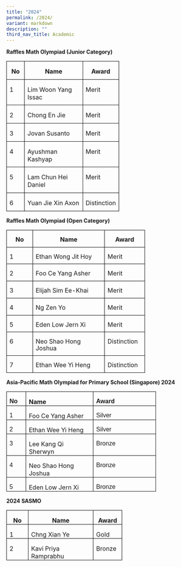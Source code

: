 ```yaml
---
title: "2024"
permalink: /2024/
variant: markdown
description: ""
third_nav_title: Academic
---
```

**Raffles Math Olympiad (Junior Category)**

<table style="border-collapse:collapse;mso-table-layout-alt:fixed;border:none;
 mso-border-alt:solid windowtext .5pt;mso-yfti-tbllook:1184;mso-padding-alt:
 0in 5.4pt 0in 5.4pt" cellpadding="0" cellspacing="0" border="1" class="MsoTableGrid"><tbody><tr style="mso-yfti-irow:0;mso-yfti-firstrow:yes;height:13.0pt"><td style="width:24.0pt;border:solid windowtext 1.0pt;
  mso-border-alt:solid windowtext .5pt;padding:0in 5.4pt 0in 5.4pt;height:13.0pt" valign="top" width="32"><p style="margin-bottom:8.0pt;text-align:center;
  line-height:normal" align="center" class="MsoNormal"><b>No</b></p></td><td style="width:103.35pt;border:solid windowtext 1.0pt;
  border-left:none;mso-border-left-alt:solid windowtext .5pt;mso-border-alt:
  solid windowtext .5pt;padding:0in 5.4pt 0in 5.4pt;height:13.0pt" valign="top" width="138"><p style="margin-bottom:8.0pt;text-align:center;
  line-height:normal" align="center" class="MsoNormal"><b>Name</b></p></td><td style="width:58.55pt;border:solid windowtext 1.0pt;
  border-left:none;mso-border-left-alt:solid windowtext .5pt;mso-border-alt:
  solid windowtext .5pt;padding:0in 5.4pt 0in 5.4pt;height:13.0pt" valign="top" width="78"><p style="margin-bottom:8.0pt;text-align:center;
  line-height:normal" align="center" class="MsoNormal"><b>Award</b></p></td></tr><tr style="mso-yfti-irow:1;height:13.45pt"><td style="width:24.0pt;border:solid windowtext 1.0pt;
  border-top:none;mso-border-top-alt:solid windowtext .5pt;mso-border-alt:solid windowtext .5pt;
  padding:0in 5.4pt 0in 5.4pt;height:13.45pt" valign="top" width="32"><p style="margin-bottom:8.0pt;line-height:normal" class="MsoNormal">1</p></td><td style="width:103.35pt;border-top:none;border-left:
  none;border-bottom:solid windowtext 1.0pt;border-right:solid windowtext 1.0pt;
  mso-border-top-alt:solid windowtext .5pt;mso-border-left-alt:solid windowtext .5pt;
  mso-border-alt:solid windowtext .5pt;padding:0in 5.4pt 0in 5.4pt;height:13.45pt" valign="top" width="138"><p style="margin-bottom:8.0pt;line-height:normal" class="MsoNormal">Lim Woon Yang Issac</p></td><td style="width:58.55pt;border-top:none;border-left:
  none;border-bottom:solid windowtext 1.0pt;border-right:solid windowtext 1.0pt;
  mso-border-top-alt:solid windowtext .5pt;mso-border-left-alt:solid windowtext .5pt;
  mso-border-alt:solid windowtext .5pt;padding:0in 5.4pt 0in 5.4pt;height:13.45pt" valign="top" width="78"><p style="margin-bottom:8.0pt;line-height:normal" class="MsoNormal">Merit</p></td></tr><tr style="mso-yfti-irow:2;height:22.5pt"><td style="width:24.0pt;border:solid windowtext 1.0pt;
  border-top:none;mso-border-top-alt:solid windowtext .5pt;mso-border-alt:solid windowtext .5pt;
  padding:0in 5.4pt 0in 5.4pt;height:22.5pt" valign="top" width="32"><p style="margin-bottom:8.0pt;line-height:normal" class="MsoNormal">2</p></td><td style="width:103.35pt;border-top:none;border-left:
  none;border-bottom:solid windowtext 1.0pt;border-right:solid windowtext 1.0pt;
  mso-border-top-alt:solid windowtext .5pt;mso-border-left-alt:solid windowtext .5pt;
  mso-border-alt:solid windowtext .5pt;padding:0in 5.4pt 0in 5.4pt;height:22.5pt" valign="top" width="138"><p style="margin-bottom:8.0pt;line-height:normal" class="MsoNormal">Chong En Jie</p></td><td style="width:58.55pt;border-top:none;border-left:
  none;border-bottom:solid windowtext 1.0pt;border-right:solid windowtext 1.0pt;
  mso-border-top-alt:solid windowtext .5pt;mso-border-left-alt:solid windowtext .5pt;
  mso-border-alt:solid windowtext .5pt;padding:0in 5.4pt 0in 5.4pt;height:22.5pt" valign="top" width="78"><p style="margin-bottom:8.0pt;line-height:normal" class="MsoNormal">Merit</p></td></tr><tr style="mso-yfti-irow:3;height:22.5pt"><td style="width:24.0pt;border:solid windowtext 1.0pt;
  border-top:none;mso-border-top-alt:solid windowtext .5pt;mso-border-alt:solid windowtext .5pt;
  padding:0in 5.4pt 0in 5.4pt;height:22.5pt" valign="top" width="32"><p style="margin-bottom:8.0pt;line-height:normal" class="MsoNormal">3</p></td><td style="width:103.35pt;border-top:none;border-left:
  none;border-bottom:solid windowtext 1.0pt;border-right:solid windowtext 1.0pt;
  mso-border-top-alt:solid windowtext .5pt;mso-border-left-alt:solid windowtext .5pt;
  mso-border-alt:solid windowtext .5pt;padding:0in 5.4pt 0in 5.4pt;height:22.5pt" valign="top" width="138"><p style="margin-bottom:8.0pt;line-height:normal" class="MsoNormal">Jovan Susanto</p></td><td style="width:58.55pt;border-top:none;border-left:
  none;border-bottom:solid windowtext 1.0pt;border-right:solid windowtext 1.0pt;
  mso-border-top-alt:solid windowtext .5pt;mso-border-left-alt:solid windowtext .5pt;
  mso-border-alt:solid windowtext .5pt;padding:0in 5.4pt 0in 5.4pt;height:22.5pt" valign="top" width="78"><p style="margin-bottom:8.0pt;line-height:normal" class="MsoNormal">Merit</p></td></tr><tr style="mso-yfti-irow:4;height:22.5pt"><td style="width:24.0pt;border:solid windowtext 1.0pt;
  border-top:none;mso-border-top-alt:solid windowtext .5pt;mso-border-alt:solid windowtext .5pt;
  padding:0in 5.4pt 0in 5.4pt;height:22.5pt" valign="top" width="32"><p style="margin-bottom:8.0pt;line-height:normal" class="MsoNormal">4</p></td><td style="width:103.35pt;border-top:none;border-left:
  none;border-bottom:solid windowtext 1.0pt;border-right:solid windowtext 1.0pt;
  mso-border-top-alt:solid windowtext .5pt;mso-border-left-alt:solid windowtext .5pt;
  mso-border-alt:solid windowtext .5pt;padding:0in 5.4pt 0in 5.4pt;height:22.5pt" valign="top" width="138"><p style="margin-bottom:8.0pt;line-height:normal" class="MsoNormal">Ayushman Kashyap</p></td><td style="width:58.55pt;border-top:none;border-left:
  none;border-bottom:solid windowtext 1.0pt;border-right:solid windowtext 1.0pt;
  mso-border-top-alt:solid windowtext .5pt;mso-border-left-alt:solid windowtext .5pt;
  mso-border-alt:solid windowtext .5pt;padding:0in 5.4pt 0in 5.4pt;height:22.5pt" valign="top" width="78"><p style="margin-bottom:8.0pt;line-height:normal" class="MsoNormal">Merit</p></td></tr><tr style="mso-yfti-irow:5;height:22.5pt"><td style="width:24.0pt;border:solid windowtext 1.0pt;
  border-top:none;mso-border-top-alt:solid windowtext .5pt;mso-border-alt:solid windowtext .5pt;
  padding:0in 5.4pt 0in 5.4pt;height:22.5pt" valign="top" width="32"><p style="margin-bottom:8.0pt;line-height:normal" class="MsoNormal">5</p></td><td style="width:103.35pt;border-top:none;border-left:
  none;border-bottom:solid windowtext 1.0pt;border-right:solid windowtext 1.0pt;
  mso-border-top-alt:solid windowtext .5pt;mso-border-left-alt:solid windowtext .5pt;
  mso-border-alt:solid windowtext .5pt;padding:0in 5.4pt 0in 5.4pt;height:22.5pt" valign="top" width="138"><p style="margin-bottom:8.0pt;line-height:normal" class="MsoNormal">Lam Chun Hei Daniel</p></td><td style="width:58.55pt;border-top:none;border-left:
  none;border-bottom:solid windowtext 1.0pt;border-right:solid windowtext 1.0pt;
  mso-border-top-alt:solid windowtext .5pt;mso-border-left-alt:solid windowtext .5pt;
  mso-border-alt:solid windowtext .5pt;padding:0in 5.4pt 0in 5.4pt;height:22.5pt" valign="top" width="78"><p style="margin-bottom:8.0pt;line-height:normal" class="MsoNormal">Merit</p></td></tr><tr style="mso-yfti-irow:6;mso-yfti-lastrow:yes;height:22.5pt"><td style="width:24.0pt;border:solid windowtext 1.0pt;
  border-top:none;mso-border-top-alt:solid windowtext .5pt;mso-border-alt:solid windowtext .5pt;
  padding:0in 5.4pt 0in 5.4pt;height:22.5pt" valign="top" width="32"><p style="margin-bottom:8.0pt;line-height:normal" class="MsoNormal">6</p></td><td style="width:103.35pt;border-top:none;border-left:
  none;border-bottom:solid windowtext 1.0pt;border-right:solid windowtext 1.0pt;
  mso-border-top-alt:solid windowtext .5pt;mso-border-left-alt:solid windowtext .5pt;
  mso-border-alt:solid windowtext .5pt;padding:0in 5.4pt 0in 5.4pt;height:22.5pt" valign="top" width="138"><p style="margin-bottom:8.0pt;line-height:normal" class="MsoNormal">Yuan Jie Xin Axon</p></td><td style="width:58.55pt;border-top:none;border-left:
  none;border-bottom:solid windowtext 1.0pt;border-right:solid windowtext 1.0pt;
  mso-border-top-alt:solid windowtext .5pt;mso-border-left-alt:solid windowtext .5pt;
  mso-border-alt:solid windowtext .5pt;padding:0in 5.4pt 0in 5.4pt;height:22.5pt" valign="top" width="78"><p style="margin-bottom:8.0pt;line-height:normal" class="MsoNormal">Distinction</p></td></tr></tbody></table>

**Raffles Math Olympiad (Open Category)**

<table style="border-collapse:collapse;border:none;mso-border-alt:solid windowtext .5pt;
 mso-yfti-tbllook:1184;mso-padding-alt:0in 5.4pt 0in 5.4pt" cellpadding="0" cellspacing="0" border="1" class="MsoTableGrid"><tbody><tr style="mso-yfti-irow:0;mso-yfti-firstrow:yes"><td style="width:40.25pt;border:solid windowtext 1.0pt;
  mso-border-alt:solid windowtext .5pt;padding:0in 5.4pt 0in 5.4pt" valign="top" width="54"><p style="margin-bottom:8.0pt;text-align:center;
  line-height:107%" align="center" class="MsoNormal"><b>No</b></p></td><td style="width:130.5pt;border:solid windowtext 1.0pt;
  border-left:none;mso-border-left-alt:solid windowtext .5pt;mso-border-alt:
  solid windowtext .5pt;padding:0in 5.4pt 0in 5.4pt" valign="top" width="174"><p style="margin-bottom:8.0pt;text-align:center;
  line-height:107%" align="center" class="MsoNormal"><b>Name</b></p></td><td style="width:67.5pt;border:solid windowtext 1.0pt;
  border-left:none;mso-border-left-alt:solid windowtext .5pt;mso-border-alt:
  solid windowtext .5pt;padding:0in 5.4pt 0in 5.4pt" valign="top" width="90"><p style="margin-bottom:8.0pt;text-align:center;
  line-height:107%" align="center" class="MsoNormal"><b>Award</b></p></td></tr><tr style="mso-yfti-irow:1"><td style="width:40.25pt;border:solid windowtext 1.0pt;
  border-top:none;mso-border-top-alt:solid windowtext .5pt;mso-border-alt:solid windowtext .5pt;
  padding:0in 5.4pt 0in 5.4pt" valign="top" width="54"><p style="margin-bottom:8.0pt;line-height:107%" class="MsoNormal">1</p></td><td style="width:130.5pt;border-top:none;border-left:
  none;border-bottom:solid windowtext 1.0pt;border-right:solid windowtext 1.0pt;
  mso-border-top-alt:solid windowtext .5pt;mso-border-left-alt:solid windowtext .5pt;
  mso-border-alt:solid windowtext .5pt;padding:0in 5.4pt 0in 5.4pt" valign="top" width="174"><p style="margin-bottom:8.0pt;line-height:107%" class="MsoNormal">Ethan Wong Jit Hoy</p></td><td style="width:67.5pt;border-top:none;border-left:none;
  border-bottom:solid windowtext 1.0pt;border-right:solid windowtext 1.0pt;
  mso-border-top-alt:solid windowtext .5pt;mso-border-left-alt:solid windowtext .5pt;
  mso-border-alt:solid windowtext .5pt;padding:0in 5.4pt 0in 5.4pt" valign="top" width="90"><p style="margin-bottom:8.0pt;line-height:107%" class="MsoNormal">Merit</p></td></tr><tr style="mso-yfti-irow:2"><td style="width:40.25pt;border:solid windowtext 1.0pt;
  border-top:none;mso-border-top-alt:solid windowtext .5pt;mso-border-alt:solid windowtext .5pt;
  padding:0in 5.4pt 0in 5.4pt" valign="top" width="54"><p style="margin-bottom:8.0pt;line-height:107%" class="MsoNormal">2</p></td><td style="width:130.5pt;border-top:none;border-left:
  none;border-bottom:solid windowtext 1.0pt;border-right:solid windowtext 1.0pt;
  mso-border-top-alt:solid windowtext .5pt;mso-border-left-alt:solid windowtext .5pt;
  mso-border-alt:solid windowtext .5pt;padding:0in 5.4pt 0in 5.4pt" valign="top" width="174"><p style="margin-bottom:8.0pt;line-height:107%" class="MsoNormal">Foo Ce Yang Asher</p></td><td style="width:67.5pt;border-top:none;border-left:none;
  border-bottom:solid windowtext 1.0pt;border-right:solid windowtext 1.0pt;
  mso-border-top-alt:solid windowtext .5pt;mso-border-left-alt:solid windowtext .5pt;
  mso-border-alt:solid windowtext .5pt;padding:0in 5.4pt 0in 5.4pt" valign="top" width="90"><p style="margin-bottom:8.0pt;line-height:107%" class="MsoNormal">Merit</p></td></tr><tr style="mso-yfti-irow:3"><td style="width:40.25pt;border:solid windowtext 1.0pt;
  border-top:none;mso-border-top-alt:solid windowtext .5pt;mso-border-alt:solid windowtext .5pt;
  padding:0in 5.4pt 0in 5.4pt" valign="top" width="54"><p style="margin-bottom:8.0pt;line-height:107%" class="MsoNormal">3</p></td><td style="width:130.5pt;border-top:none;border-left:
  none;border-bottom:solid windowtext 1.0pt;border-right:solid windowtext 1.0pt;
  mso-border-top-alt:solid windowtext .5pt;mso-border-left-alt:solid windowtext .5pt;
  mso-border-alt:solid windowtext .5pt;padding:0in 5.4pt 0in 5.4pt" valign="top" width="174"><p style="margin-bottom:8.0pt;line-height:107%" class="MsoNormal">Elijah Sim Ee-Khai</p></td><td style="width:67.5pt;border-top:none;border-left:none;
  border-bottom:solid windowtext 1.0pt;border-right:solid windowtext 1.0pt;
  mso-border-top-alt:solid windowtext .5pt;mso-border-left-alt:solid windowtext .5pt;
  mso-border-alt:solid windowtext .5pt;padding:0in 5.4pt 0in 5.4pt" valign="top" width="90"><p style="margin-bottom:8.0pt;line-height:107%" class="MsoNormal">Merit</p></td></tr><tr style="mso-yfti-irow:4"><td style="width:40.25pt;border:solid windowtext 1.0pt;
  border-top:none;mso-border-top-alt:solid windowtext .5pt;mso-border-alt:solid windowtext .5pt;
  padding:0in 5.4pt 0in 5.4pt" valign="top" width="54"><p style="margin-bottom:8.0pt;line-height:107%" class="MsoNormal">4</p></td><td style="width:130.5pt;border-top:none;border-left:
  none;border-bottom:solid windowtext 1.0pt;border-right:solid windowtext 1.0pt;
  mso-border-top-alt:solid windowtext .5pt;mso-border-left-alt:solid windowtext .5pt;
  mso-border-alt:solid windowtext .5pt;padding:0in 5.4pt 0in 5.4pt" valign="top" width="174"><p style="margin-bottom:8.0pt;line-height:107%" class="MsoNormal">Ng Zen Yo</p></td><td style="width:67.5pt;border-top:none;border-left:none;
  border-bottom:solid windowtext 1.0pt;border-right:solid windowtext 1.0pt;
  mso-border-top-alt:solid windowtext .5pt;mso-border-left-alt:solid windowtext .5pt;
  mso-border-alt:solid windowtext .5pt;padding:0in 5.4pt 0in 5.4pt" valign="top" width="90"><p style="margin-bottom:8.0pt;line-height:107%" class="MsoNormal">Merit</p></td></tr><tr style="mso-yfti-irow:5"><td style="width:40.25pt;border:solid windowtext 1.0pt;
  border-top:none;mso-border-top-alt:solid windowtext .5pt;mso-border-alt:solid windowtext .5pt;
  padding:0in 5.4pt 0in 5.4pt" valign="top" width="54"><p style="margin-bottom:8.0pt;line-height:107%" class="MsoNormal">5</p></td><td style="width:130.5pt;border-top:none;border-left:
  none;border-bottom:solid windowtext 1.0pt;border-right:solid windowtext 1.0pt;
  mso-border-top-alt:solid windowtext .5pt;mso-border-left-alt:solid windowtext .5pt;
  mso-border-alt:solid windowtext .5pt;padding:0in 5.4pt 0in 5.4pt" valign="top" width="174"><p style="margin-bottom:8.0pt;line-height:107%" class="MsoNormal">Eden Low Jern Xi</p></td><td style="width:67.5pt;border-top:none;border-left:none;
  border-bottom:solid windowtext 1.0pt;border-right:solid windowtext 1.0pt;
  mso-border-top-alt:solid windowtext .5pt;mso-border-left-alt:solid windowtext .5pt;
  mso-border-alt:solid windowtext .5pt;padding:0in 5.4pt 0in 5.4pt" valign="top" width="90"><p style="margin-bottom:8.0pt;line-height:107%" class="MsoNormal">Merit</p></td></tr><tr style="mso-yfti-irow:6"><td style="width:40.25pt;border:solid windowtext 1.0pt;
  border-top:none;mso-border-top-alt:solid windowtext .5pt;mso-border-alt:solid windowtext .5pt;
  padding:0in 5.4pt 0in 5.4pt" valign="top" width="54"><p style="margin-bottom:8.0pt;line-height:107%" class="MsoNormal">6</p></td><td style="width:130.5pt;border-top:none;border-left:
  none;border-bottom:solid windowtext 1.0pt;border-right:solid windowtext 1.0pt;
  mso-border-top-alt:solid windowtext .5pt;mso-border-left-alt:solid windowtext .5pt;
  mso-border-alt:solid windowtext .5pt;padding:0in 5.4pt 0in 5.4pt" valign="top" width="174"><p style="margin-bottom:8.0pt;line-height:107%" class="MsoNormal">Neo Shao Hong Joshua</p></td><td style="width:67.5pt;border-top:none;border-left:none;
  border-bottom:solid windowtext 1.0pt;border-right:solid windowtext 1.0pt;
  mso-border-top-alt:solid windowtext .5pt;mso-border-left-alt:solid windowtext .5pt;
  mso-border-alt:solid windowtext .5pt;padding:0in 5.4pt 0in 5.4pt" valign="top" width="90"><p style="margin-bottom:8.0pt;line-height:107%" class="MsoNormal">Distinction<b><u></u></b></p></td></tr><tr style="mso-yfti-irow:7;mso-yfti-lastrow:yes"><td style="width:40.25pt;border:solid windowtext 1.0pt;
  border-top:none;mso-border-top-alt:solid windowtext .5pt;mso-border-alt:solid windowtext .5pt;
  padding:0in 5.4pt 0in 5.4pt" valign="top" width="54"><p style="margin-bottom:8.0pt;line-height:107%" class="MsoNormal">7</p></td><td style="width:130.5pt;border-top:none;border-left:
  none;border-bottom:solid windowtext 1.0pt;border-right:solid windowtext 1.0pt;
  mso-border-top-alt:solid windowtext .5pt;mso-border-left-alt:solid windowtext .5pt;
  mso-border-alt:solid windowtext .5pt;padding:0in 5.4pt 0in 5.4pt" valign="top" width="174"><p style="margin-bottom:8.0pt;line-height:107%" class="MsoNormal">Ethan Wee Yi Heng</p></td><td style="width:67.5pt;border-top:none;border-left:none;
  border-bottom:solid windowtext 1.0pt;border-right:solid windowtext 1.0pt;
  mso-border-top-alt:solid windowtext .5pt;mso-border-left-alt:solid windowtext .5pt;
  mso-border-alt:solid windowtext .5pt;padding:0in 5.4pt 0in 5.4pt" valign="top" width="90"><p style="margin-bottom:8.0pt;line-height:107%" class="MsoNormal">Distinction<b><u></u></b></p></td></tr></tbody></table>
	
**Asia-Pacific Math Olympiad for Primary School (Singapore) 2024**

<table style="border-collapse:collapse;mso-table-layout-alt:fixed;border:none;
 mso-border-alt:solid windowtext .5pt;mso-yfti-tbllook:1184;mso-padding-alt:
 0in 5.4pt 0in 5.4pt" width="347" cellpadding="0" cellspacing="0" border="1" class="MsoTableGrid"><tbody><tr style="mso-yfti-irow:0;mso-yfti-firstrow:yes"><td style="width:26.75pt;border:solid windowtext 1.0pt;
  mso-border-alt:solid windowtext .5pt;padding:0in 5.4pt 0in 5.4pt" valign="top" width="36"><p style="margin-bottom:0in;line-height:normal" class="MsoNormal"><b><span style="font-family:&quot;Arial&quot;,sans-serif">No</span></b></p></td><td style="width:121.5pt;border:solid windowtext 1.0pt;
  border-left:none;mso-border-left-alt:solid windowtext .5pt;mso-border-alt:
  solid windowtext .5pt;padding:0in 5.4pt 0in 5.4pt" valign="top" width="162"><p style="margin-bottom:0in;line-height:normal" class="MsoNormal"><b>Name</b><b><span style="font-family:&quot;Arial&quot;,sans-serif"></span></b></p></td><td style="width:111.65pt;border:solid windowtext 1.0pt;
  border-left:none;mso-border-left-alt:solid windowtext .5pt;mso-border-alt:
  solid windowtext .5pt;padding:0in 5.4pt 0in 5.4pt" valign="top" width="149"><p style="margin-bottom:0in;line-height:normal" class="MsoNormal"><b><span style="font-family:&quot;Arial&quot;,sans-serif">Award</span></b></p></td></tr><tr style="mso-yfti-irow:1"><td style="width:26.75pt;border:solid windowtext 1.0pt;
  border-top:none;mso-border-top-alt:solid windowtext .5pt;mso-border-alt:solid windowtext .5pt;
  padding:0in 5.4pt 0in 5.4pt" valign="top" width="36"><p style="margin-bottom:0in;line-height:normal" class="MsoNormal"><span style="font-family:&quot;Arial&quot;,sans-serif">1</span></p></td><td style="width:121.5pt;border-top:none;border-left:
  none;border-bottom:solid windowtext 1.0pt;border-right:solid windowtext 1.0pt;
  mso-border-top-alt:solid windowtext .5pt;mso-border-left-alt:solid windowtext .5pt;
  mso-border-alt:solid windowtext .5pt;padding:0in 5.4pt 0in 5.4pt" valign="top" width="162"><p style="margin-bottom:0in;line-height:normal" class="MsoNormal">Foo Ce Yang Asher<span style="font-family:&quot;Arial&quot;,sans-serif"></span></p></td><td style="width:111.65pt;border-top:none;border-left:
  none;border-bottom:solid windowtext 1.0pt;border-right:solid windowtext 1.0pt;
  mso-border-top-alt:solid windowtext .5pt;mso-border-left-alt:solid windowtext .5pt;
  mso-border-alt:solid windowtext .5pt;padding:0in 5.4pt 0in 5.4pt" valign="top" width="149"><p style="margin-bottom:0in;line-height:normal" class="MsoNormal"><span style="font-family:&quot;Arial&quot;,sans-serif">Silver</span></p></td></tr><tr style="mso-yfti-irow:2"><td style="width:26.75pt;border:solid windowtext 1.0pt;
  border-top:none;mso-border-top-alt:solid windowtext .5pt;mso-border-alt:solid windowtext .5pt;
  padding:0in 5.4pt 0in 5.4pt" valign="top" width="36"><p style="margin-bottom:0in;line-height:normal" class="MsoNormal"><span style="font-family:&quot;Arial&quot;,sans-serif">2</span></p></td><td style="width:121.5pt;border-top:none;border-left:
  none;border-bottom:solid windowtext 1.0pt;border-right:solid windowtext 1.0pt;
  mso-border-top-alt:solid windowtext .5pt;mso-border-left-alt:solid windowtext .5pt;
  mso-border-alt:solid windowtext .5pt;padding:0in 5.4pt 0in 5.4pt" valign="top" width="162"><p style="margin-bottom:0in;line-height:normal" class="MsoNormal">Ethan Wee Yi Heng<span style="font-family:&quot;Arial&quot;,sans-serif"></span></p></td><td style="width:111.65pt;border-top:none;border-left:
  none;border-bottom:solid windowtext 1.0pt;border-right:solid windowtext 1.0pt;
  mso-border-top-alt:solid windowtext .5pt;mso-border-left-alt:solid windowtext .5pt;
  mso-border-alt:solid windowtext .5pt;padding:0in 5.4pt 0in 5.4pt" valign="top" width="149"><p style="margin-bottom:0in;line-height:normal" class="MsoNormal"><span style="font-family:&quot;Arial&quot;,sans-serif">Silver</span></p></td></tr><tr style="mso-yfti-irow:3"><td style="width:26.75pt;border:solid windowtext 1.0pt;
  border-top:none;mso-border-top-alt:solid windowtext .5pt;mso-border-alt:solid windowtext .5pt;
  padding:0in 5.4pt 0in 5.4pt" valign="top" width="36"><p style="margin-bottom:0in;line-height:normal" class="MsoNormal"><span style="font-family:&quot;Arial&quot;,sans-serif">3</span></p></td><td style="width:121.5pt;border-top:none;border-left:
  none;border-bottom:solid windowtext 1.0pt;border-right:solid windowtext 1.0pt;
  mso-border-top-alt:solid windowtext .5pt;mso-border-left-alt:solid windowtext .5pt;
  mso-border-alt:solid windowtext .5pt;padding:0in 5.4pt 0in 5.4pt" valign="top" width="162"><p style="margin-bottom:0in;line-height:normal" class="MsoNormal">Lee Kang Qi Sherwyn<span style="font-family:&quot;Arial&quot;,sans-serif"></span></p></td><td style="width:111.65pt;border-top:none;border-left:
  none;border-bottom:solid windowtext 1.0pt;border-right:solid windowtext 1.0pt;
  mso-border-top-alt:solid windowtext .5pt;mso-border-left-alt:solid windowtext .5pt;
  mso-border-alt:solid windowtext .5pt;padding:0in 5.4pt 0in 5.4pt" valign="top" width="149"><p style="margin-bottom:0in;line-height:normal" class="MsoNormal"><span style="font-family:&quot;Arial&quot;,sans-serif">Bronze</span></p></td></tr><tr style="mso-yfti-irow:4"><td style="width:26.75pt;border:solid windowtext 1.0pt;
  border-top:none;mso-border-top-alt:solid windowtext .5pt;mso-border-alt:solid windowtext .5pt;
  padding:0in 5.4pt 0in 5.4pt" valign="top" width="36"><p style="margin-bottom:0in;line-height:normal" class="MsoNormal"><span style="font-family:&quot;Arial&quot;,sans-serif">4</span></p></td><td style="width:121.5pt;border-top:none;border-left:
  none;border-bottom:solid windowtext 1.0pt;border-right:solid windowtext 1.0pt;
  mso-border-top-alt:solid windowtext .5pt;mso-border-left-alt:solid windowtext .5pt;
  mso-border-alt:solid windowtext .5pt;padding:0in 5.4pt 0in 5.4pt" valign="top" width="162"><p style="margin-bottom:0in;line-height:normal" class="MsoNormal">Neo Shao Hong Joshua<span style="font-family:&quot;Arial&quot;,sans-serif"></span></p></td><td style="width:111.65pt;border-top:none;border-left:
  none;border-bottom:solid windowtext 1.0pt;border-right:solid windowtext 1.0pt;
  mso-border-top-alt:solid windowtext .5pt;mso-border-left-alt:solid windowtext .5pt;
  mso-border-alt:solid windowtext .5pt;padding:0in 5.4pt 0in 5.4pt" valign="top" width="149"><p style="margin-bottom:0in;line-height:normal" class="MsoNormal"><span style="font-family:&quot;Arial&quot;,sans-serif">Bronze</span></p></td></tr><tr style="mso-yfti-irow:5;mso-yfti-lastrow:yes"><td style="width:26.75pt;border:solid windowtext 1.0pt;
  border-top:none;mso-border-top-alt:solid windowtext .5pt;mso-border-alt:solid windowtext .5pt;
  padding:0in 5.4pt 0in 5.4pt" valign="top" width="36"><p style="margin-bottom:0in;line-height:normal" class="MsoNormal"><span style="font-family:&quot;Arial&quot;,sans-serif">5</span></p></td><td style="width:121.5pt;border-top:none;border-left:
  none;border-bottom:solid windowtext 1.0pt;border-right:solid windowtext 1.0pt;
  mso-border-top-alt:solid windowtext .5pt;mso-border-left-alt:solid windowtext .5pt;
  mso-border-alt:solid windowtext .5pt;padding:0in 5.4pt 0in 5.4pt" valign="top" width="162"><p style="margin-bottom:0in;line-height:normal" class="MsoNormal">Eden Low Jern Xi<span style="font-family:&quot;Arial&quot;,sans-serif"></span></p></td><td style="width:111.65pt;border-top:none;border-left:
  none;border-bottom:solid windowtext 1.0pt;border-right:solid windowtext 1.0pt;
  mso-border-top-alt:solid windowtext .5pt;mso-border-left-alt:solid windowtext .5pt;
  mso-border-alt:solid windowtext .5pt;padding:0in 5.4pt 0in 5.4pt" valign="top" width="149"><p style="margin-bottom:0in;line-height:normal" class="MsoNormal"><span style="font-family:&quot;Arial&quot;,sans-serif">Bronze</span></p></td></tr></tbody></table>

**2024 SASMO**

<table style="border-collapse:collapse;border:none;mso-border-alt:solid windowtext .5pt;
 mso-yfti-tbllook:1184;mso-padding-alt:0in 5.4pt 0in 5.4pt" cellpadding="0" cellspacing="0" border="1" class="MsoTableGrid"><tbody><tr style="mso-yfti-irow:0;mso-yfti-firstrow:yes"><td style="width:31.25pt;border:solid windowtext 1.0pt;
  mso-border-alt:solid windowtext .5pt;padding:0in 5.4pt 0in 5.4pt" valign="top" width="42"><p style="margin-bottom:0in;text-align:center;
  line-height:normal" align="center" class="MsoNormal"><b><span style="mso-ansi-language:EN-SG" lang="EN-SG">No</span></b></p></td><td style="width:117.0pt;border:solid windowtext 1.0pt;
  border-left:none;mso-border-left-alt:solid windowtext .5pt;mso-border-alt:
  solid windowtext .5pt;padding:0in 5.4pt 0in 5.4pt" valign="top" width="156"><p style="margin-bottom:0in;text-align:center;
  line-height:normal" align="center" class="MsoNormal"><b><span style="mso-ansi-language:EN-SG" lang="EN-SG">Name</span></b></p></td><td style="width:45.0pt;border:solid windowtext 1.0pt;
  border-left:none;mso-border-left-alt:solid windowtext .5pt;mso-border-alt:
  solid windowtext .5pt;padding:0in 5.4pt 0in 5.4pt" valign="top" width="60"><p style="margin-bottom:0in;text-align:center;
  line-height:normal" align="center" class="MsoNormal"><b><span style="mso-ansi-language:EN-SG" lang="EN-SG">Award</span></b></p></td></tr><tr style="mso-yfti-irow:1"><td style="width:31.25pt;border:solid windowtext 1.0pt;
  border-top:none;mso-border-top-alt:solid windowtext .5pt;mso-border-alt:solid windowtext .5pt;
  padding:0in 5.4pt 0in 5.4pt" valign="top" width="42"><p style="margin-bottom:0in;line-height:normal" class="MsoNormal"><span style="mso-ansi-language:EN-SG" lang="EN-SG">1</span></p></td><td style="width:117.0pt;border-top:none;border-left:
  none;border-bottom:solid windowtext 1.0pt;border-right:solid windowtext 1.0pt;
  mso-border-top-alt:solid windowtext .5pt;mso-border-left-alt:solid windowtext .5pt;
  mso-border-alt:solid windowtext .5pt;padding:0in 5.4pt 0in 5.4pt" valign="top" width="156"><p style="margin-bottom:0in;line-height:normal" class="MsoNormal"><span style="mso-ansi-language:EN-SG" lang="EN-SG">Chng Xian Ye</span></p></td><td style="width:45.0pt;border-top:none;border-left:none;
  border-bottom:solid windowtext 1.0pt;border-right:solid windowtext 1.0pt;
  mso-border-top-alt:solid windowtext .5pt;mso-border-left-alt:solid windowtext .5pt;
  mso-border-alt:solid windowtext .5pt;padding:0in 5.4pt 0in 5.4pt" valign="top" width="60"><p style="margin-bottom:0in;line-height:normal" class="MsoNormal"><span style="mso-ansi-language:EN-SG" lang="EN-SG">Gold</span></p></td></tr><tr style="mso-yfti-irow:2;mso-yfti-lastrow:yes"><td style="width:31.25pt;border:solid windowtext 1.0pt;
  border-top:none;mso-border-top-alt:solid windowtext .5pt;mso-border-alt:solid windowtext .5pt;
  padding:0in 5.4pt 0in 5.4pt" valign="top" width="42"><p style="margin-bottom:0in;line-height:normal" class="MsoNormal"><span style="mso-ansi-language:EN-SG" lang="EN-SG">2</span></p></td><td style="width:117.0pt;border-top:none;border-left:
  none;border-bottom:solid windowtext 1.0pt;border-right:solid windowtext 1.0pt;
  mso-border-top-alt:solid windowtext .5pt;mso-border-left-alt:solid windowtext .5pt;
  mso-border-alt:solid windowtext .5pt;padding:0in 5.4pt 0in 5.4pt" valign="top" width="156"><p style="margin-bottom:0in;line-height:normal" class="MsoNormal"><span style="mso-ansi-language:EN-SG" lang="EN-SG">Kavi Priya Ramprabhu</span></p></td><td style="width:45.0pt;border-top:none;border-left:none;
  border-bottom:solid windowtext 1.0pt;border-right:solid windowtext 1.0pt;
  mso-border-top-alt:solid windowtext .5pt;mso-border-left-alt:solid windowtext .5pt;
  mso-border-alt:solid windowtext .5pt;padding:0in 5.4pt 0in 5.4pt" valign="top" width="60"><p style="margin-bottom:0in;line-height:normal" class="MsoNormal"><span style="mso-ansi-language:EN-SG" lang="EN-SG">Bronze</span></p></td></tr></tbody></table>